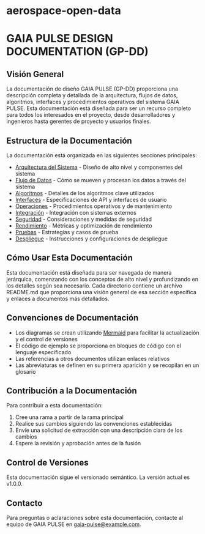 # aerospace-open-data
# GAIA PULSE DESIGN DOCUMENTATION (GP-DD)

## Visión General

La documentación de diseño GAIA PULSE (GP-DD) proporciona una descripción completa y detallada de la arquitectura, flujos de datos, algoritmos, interfaces y procedimientos operativos del sistema GAIA PULSE. Esta documentación está diseñada para ser un recurso completo para todos los interesados en el proyecto, desde desarrolladores y ingenieros hasta gerentes de proyecto y usuarios finales.

## Estructura de la Documentación

La documentación está organizada en las siguientes secciones principales:

- [Arquitectura del Sistema](./architecture/README.md) - Diseño de alto nivel y componentes del sistema
- [Flujo de Datos](./data_flow/README.md) - Cómo se mueven y procesan los datos a través del sistema
- [Algoritmos](./algorithms/README.md) - Detalles de los algoritmos clave utilizados
- [Interfaces](./interfaces/README.md) - Especificaciones de API y interfaces de usuario
- [Operaciones](./operations/README.md) - Procedimientos operativos y de mantenimiento
- [Integración](./integration/README.md) - Integración con sistemas externos
- [Seguridad](./security/README.md) - Consideraciones y medidas de seguridad
- [Rendimiento](./performance/README.md) - Métricas y optimización de rendimiento
- [Pruebas](./testing/README.md) - Estrategias y casos de prueba
- [Despliegue](./deployment/README.md) - Instrucciones y configuraciones de despliegue

## Cómo Usar Esta Documentación

Esta documentación está diseñada para ser navegada de manera jerárquica, comenzando con los conceptos de alto nivel y profundizando en los detalles según sea necesario. Cada directorio contiene un archivo README.md que proporciona una visión general de esa sección específica y enlaces a documentos más detallados.

## Convenciones de Documentación

- Los diagramas se crean utilizando [Mermaid](https://mermaid-js.github.io/mermaid/#/) para facilitar la actualización y el control de versiones
- El código de ejemplo se proporciona en bloques de código con el lenguaje especificado
- Las referencias a otros documentos utilizan enlaces relativos
- Las abreviaturas se definen en su primera aparición y se recopilan en un glosario

## Contribución a la Documentación

Para contribuir a esta documentación:

1. Cree una rama a partir de la rama principal
2. Realice sus cambios siguiendo las convenciones establecidas
3. Envíe una solicitud de extracción con una descripción clara de los cambios
4. Espere la revisión y aprobación antes de la fusión

## Control de Versiones

Esta documentación sigue el versionado semántico. La versión actual es v1.0.0.

## Contacto

Para preguntas o aclaraciones sobre esta documentación, contacte al equipo de GAIA PULSE en [gaia-pulse@example.com](mailto:gaia-pulse@example.com).
